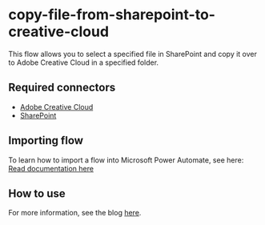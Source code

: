 # copy-file-from-sharepoint-to-creative-cloud
This flow allows you to select a specified file in SharePoint and copy it over to Adobe Creative Cloud in a specified folder.

## Required connectors
* [Adobe Creative Cloud](https://us.flow.microsoft.com/en-us/connectors/shared_adobecreativecloud/adobe-creative-cloud/)
* [SharePoint](https://us.flow.microsoft.com/en-us/connectors/shared_sharepointonline/sharepoint/)

## Importing flow
To learn how to import a flow into Microsoft Power Automate, see here:
[Read documentation here](https://powerautomate.microsoft.com/en-us/blog/import-export-bap-packages/)

## How to use
For more information, see the blog [here](https://medium.com/adobetech/create-a-push-to-creative-cloud-button-in-sharepoint-or-onedrive-12c241aec3cc).
